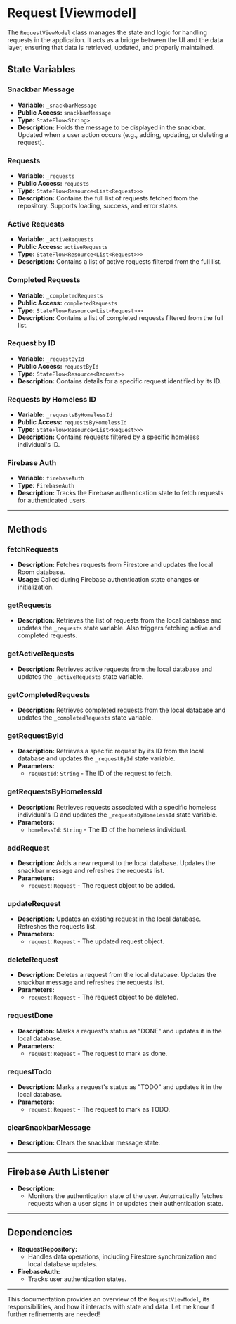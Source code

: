 # Request [Viewmodel]

The `RequestViewModel` class manages the state and logic for handling requests in the application. It acts as a bridge between the UI and the data layer, ensuring that data is retrieved, updated, and properly maintained.

## State Variables

### Snackbar Message
- **Variable:** `_snackbarMessage`
- **Public Access:** `snackbarMessage`
- **Type:** `StateFlow<String>`
- **Description:** Holds the message to be displayed in the snackbar. Updated when a user action occurs (e.g., adding, updating, or deleting a request).

### Requests
- **Variable:** `_requests`
- **Public Access:** `requests`
- **Type:** `StateFlow<Resource<List<Request>>>`
- **Description:** Contains the full list of requests fetched from the repository. Supports loading, success, and error states.

### Active Requests
- **Variable:** `_activeRequests`
- **Public Access:** `activeRequests`
- **Type:** `StateFlow<Resource<List<Request>>>`
- **Description:** Contains a list of active requests filtered from the full list.

### Completed Requests
- **Variable:** `_completedRequests`
- **Public Access:** `completedRequests`
- **Type:** `StateFlow<Resource<List<Request>>>`
- **Description:** Contains a list of completed requests filtered from the full list.

### Request by ID
- **Variable:** `_requestById`
- **Public Access:** `requestById`
- **Type:** `StateFlow<Resource<Request>>`
- **Description:** Contains details for a specific request identified by its ID.

### Requests by Homeless ID
- **Variable:** `_requestsByHomelessId`
- **Public Access:** `requestsByHomelessId`
- **Type:** `StateFlow<Resource<List<Request>>>`
- **Description:** Contains requests filtered by a specific homeless individual's ID.

### Firebase Auth
- **Variable:** `firebaseAuth`
- **Type:** `FirebaseAuth`
- **Description:** Tracks the Firebase authentication state to fetch requests for authenticated users.

---

## Methods

### fetchRequests
- **Description:** Fetches requests from Firestore and updates the local Room database.
- **Usage:** Called during Firebase authentication state changes or initialization.

### getRequests
- **Description:** Retrieves the list of requests from the local database and updates the `_requests` state variable. Also triggers fetching active and completed requests.

### getActiveRequests
- **Description:** Retrieves active requests from the local database and updates the `_activeRequests` state variable.

### getCompletedRequests
- **Description:** Retrieves completed requests from the local database and updates the `_completedRequests` state variable.

### getRequestById
- **Description:** Retrieves a specific request by its ID from the local database and updates the `_requestById` state variable.
- **Parameters:**
    - `requestId`: `String` - The ID of the request to fetch.

### getRequestsByHomelessId
- **Description:** Retrieves requests associated with a specific homeless individual's ID and updates the `_requestsByHomelessId` state variable.
- **Parameters:**
    - `homelessId`: `String` - The ID of the homeless individual.

### addRequest
- **Description:** Adds a new request to the local database. Updates the snackbar message and refreshes the requests list.
- **Parameters:**
    - `request`: `Request` - The request object to be added.

### updateRequest
- **Description:** Updates an existing request in the local database. Refreshes the requests list.
- **Parameters:**
    - `request`: `Request` - The updated request object.

### deleteRequest
- **Description:** Deletes a request from the local database. Updates the snackbar message and refreshes the requests list.
- **Parameters:**
    - `request`: `Request` - The request object to be deleted.

### requestDone
- **Description:** Marks a request's status as "DONE" and updates it in the local database.
- **Parameters:**
    - `request`: `Request` - The request to mark as done.

### requestTodo
- **Description:** Marks a request's status as "TODO" and updates it in the local database.
- **Parameters:**
    - `request`: `Request` - The request to mark as TODO.

### clearSnackbarMessage
- **Description:** Clears the snackbar message state.

---

## Firebase Auth Listener
- **Description:**
    - Monitors the authentication state of the user. Automatically fetches requests when a user signs in or updates their authentication state.

---

## Dependencies
- **RequestRepository:**
    - Handles data operations, including Firestore synchronization and local database updates.
- **FirebaseAuth:**
    - Tracks user authentication states.

---

This documentation provides an overview of the `RequestViewModel`, its responsibilities, and how it interacts with state and data. Let me know if further refinements are needed!

